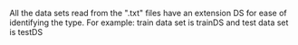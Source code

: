 All the data sets read from the ".txt" files have an extension DS for ease of identifying the type.
For example: train data set is trainDS and test data set is testDS

